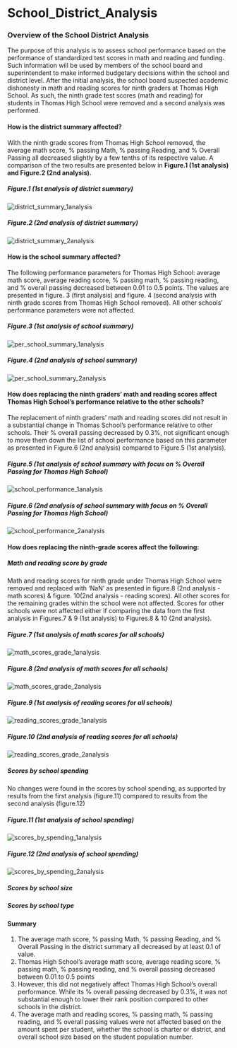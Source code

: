 # School_District_Analysis
### Overview of the School District Analysis
The purpose of this analysis is to assess school performance based on the performance of standardized test scores in math and reading and funding. Such information will be used by members of the school board and superintendent to make informed budgetary decisions within the school and district level.
After the initial analysis, the school board suspected academic dishonesty in math and reading scores for ninth graders at Thomas High School. As such, the ninth grade test scores (math and reading) for students in Thomas High School were removed and a second analysis was performed.

#### How is the district summary affected?
With the ninth grade scores from Thomas High School removed, the average math score, % passing Math, % passing Reading, and % Overall Passing all decreased slightly by a few tenths of its respective value. A comparison of the two results are presented below in **Figure.1 (1st analysis) and Figure.2 (2nd analysis).**
##### Figure.1 (1st analysis of district summary)

![district_summary_1analysis](district_summary_1analysis.png)

##### Figure.2 (2nd analysis of district summary)

![district_summary_2analysis](district_summary_2analysis.png)

#### How is the school summary affected?
The following performance parameters for Thomas High School:  average math score, average reading score, % passing math, % passing reading, and % overall passing decreased between 0.01 to 0.5 points. The values are presented in figure. 3 (first analysis) and figure. 4 (second analysis with ninth grade scores from Thomas High School removed). All other schools’ performance parameters were not affected.
##### Figure.3 (1st analysis of school summary)
![per_school_summary_1analysis](per_school_summary_1analysis.png)

##### Figure.4 (2nd analysis of school summary)
![per_school_summary_2analysis](per_school_summary_2analysis.png)

#### How does replacing the ninth graders’ math and reading scores affect Thomas High School’s performance relative to the other schools?
The replacement of ninth graders’ math and reading scores did not result in a substantial change in Thomas School’s performance relative to other schools. Their % overall passing decreased by 0.3%, not significant enough to move them down the list of school performance based on this parameter as presented in Figure.6 (2nd analysis) compared to Figure.5 (1st analysis).

##### Figure.5 (1st analysis of school summary with focus on % Overall Passing for Thomas High School)
![school_performance_1analysis](school_performance_1analysis.png)

##### Figure.6 (2nd analysis of school summary with focus on % Overall Passing for Thomas High School)
![school_performance_2analysis](school_performance_2analysis.png)

#### How does replacing the ninth-grade scores affect the following:
##### Math and reading score by grade
Math and reading scores for ninth grade under Thomas High School were removed and replaced with ‘NaN’ as presented in figure.8 (2nd analysis - math scores) & figure. 10(2nd analysis - reading scores). All other scores for the remaining grades within the school were not affected. Scores for other schools were not affected either if comparing the data from the first analysis in Figures.7 & 9 (1st analysis) to Figures.8 & 10 (2nd analysis).

##### Figure.7 (1st analysis of math scores for all schools)
![math_scores_grade_1analysis](math_scores_grade_1analysis.png)

##### Figure.8 (2nd analysis of math scores for all schools)
![math_scores_grade_2analysis](math_scores_grade_2analysis.png)

##### Figure.9 (1st analysis of reading scores for all schools)
![reading_scores_grade_1analysis](reading_scores_grade_1analysis.png)

##### Figure.10 (2nd analysis of reading scores for all schools)
![reading_scores_grade_2analysis](reading_scores_grade_2analysis.png)

##### Scores by school spending
No changes were found in the scores by school spending, as supported by results from the first analysis (figure.11) compared to results from the second analysis (figure.12)

##### Figure.11 (1st analysis of school spending)
![scores_by_spending_1analysis](scores_by_spending_1analysis.png)

##### Figure.12 (2nd analysis of school spending)
![scores_by_spending_2analysis](scores_by_spending_2analysis.png)

##### Scores by school size

##### Scores by school type

#### Summary
1. The average math score, % passing Math, % passing Reading, and % Overall Passing in the district summary all decreased by at least 0.1 of value.
2. Thomas High School’s average math score, average reading score, % passing math, % passing reading, and % overall passing decreased between 0.01 to 0.5 points
3. However, this did not negatively affect Thomas High School’s overall performance. While its % overall passing decreased by 0.3%, it was not substantial enough to lower their rank position compared to other schools in the district.
4. The average math and reading scores, % passing math, % passing reading, and % overall passing values were not affected based on the amount spent per student, whether the school is charter or district, and overall school size based on the student population number.  
